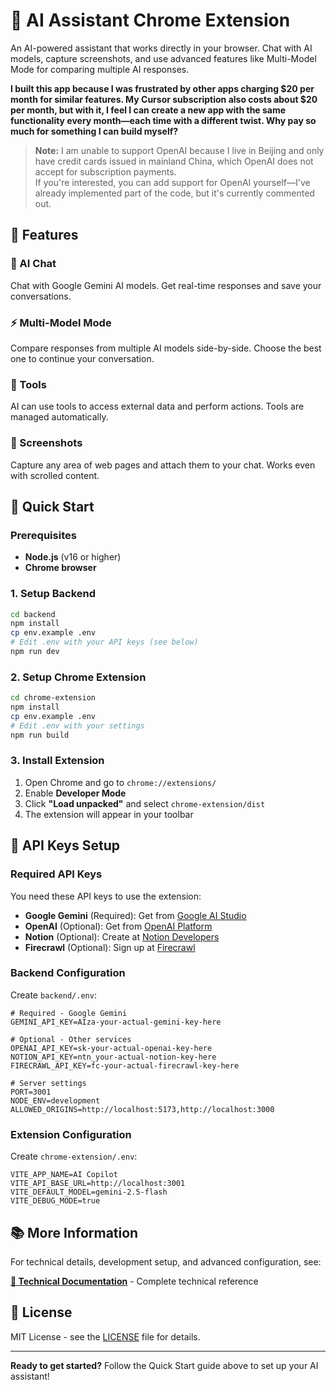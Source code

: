 # 🚀 AI Assistant Chrome Extension

An AI-powered assistant that works directly in your browser. Chat with AI models, capture screenshots, and use advanced features like Multi-Model Mode for comparing multiple AI responses.

**I built this app because I was frustrated by other apps charging $20 per month for similar features. My Cursor subscription also costs about $20 per month, but with it, I feel I can create a new app with the same functionality every month—each time with a different twist. Why pay so much for something I can build myself?**

> **Note:** I am unable to support OpenAI because I live in Beijing and only have credit cards issued in mainland China, which OpenAI does not accept for subscription payments.  
> If you're interested, you can add support for OpenAI yourself—I've already implemented part of the code, but it's currently commented out.

## 🌟 Features

### 🤖 AI Chat
Chat with Google Gemini AI models. Get real-time responses and save your conversations.

### ⚡ Multi-Model Mode
Compare responses from multiple AI models side-by-side. Choose the best one to continue your conversation.

### 🔧 Tools
AI can use tools to access external data and perform actions. Tools are managed automatically.

### 📸 Screenshots
Capture any area of web pages and attach them to your chat. Works even with scrolled content.

## 🚀 Quick Start

### Prerequisites
- **Node.js** (v16 or higher)
- **Chrome browser**

### 1. Setup Backend

```bash
cd backend
npm install
cp env.example .env
# Edit .env with your API keys (see below)
npm run dev
```

### 2. Setup Chrome Extension

```bash
cd chrome-extension
npm install
cp env.example .env
# Edit .env with your settings
npm run build
```

### 3. Install Extension

1. Open Chrome and go to `chrome://extensions/`
2. Enable **Developer Mode**
3. Click **"Load unpacked"** and select `chrome-extension/dist`
4. The extension will appear in your toolbar

## 🔑 API Keys Setup

### Required API Keys

You need these API keys to use the extension:

- **Google Gemini** (Required): Get from [Google AI Studio](https://aistudio.google.com/app/apikey)
- **OpenAI** (Optional): Get from [OpenAI Platform](https://platform.openai.com/api-keys)
- **Notion** (Optional): Create at [Notion Developers](https://developers.notion.com/)
- **Firecrawl** (Optional): Sign up at [Firecrawl](https://firecrawl.dev/)

### Backend Configuration

Create `backend/.env`:

```env
# Required - Google Gemini
GEMINI_API_KEY=AIza-your-actual-gemini-key-here

# Optional - Other services
OPENAI_API_KEY=sk-your-actual-openai-key-here
NOTION_API_KEY=ntn_your-actual-notion-key-here
FIRECRAWL_API_KEY=fc-your-actual-firecrawl-key-here

# Server settings
PORT=3001
NODE_ENV=development
ALLOWED_ORIGINS=http://localhost:5173,http://localhost:3000
```

### Extension Configuration

Create `chrome-extension/.env`:

```env
VITE_APP_NAME=AI Copilot
VITE_API_BASE_URL=http://localhost:3001
VITE_DEFAULT_MODEL=gemini-2.5-flash
VITE_DEBUG_MODE=true
```

## 📚 More Information

For technical details, development setup, and advanced configuration, see:

**[📖 Technical Documentation](./docs/TECHNICAL.md)** - Complete technical reference

## 📄 License

MIT License - see the [LICENSE](./LICENSE) file for details.

---

**Ready to get started?** Follow the Quick Start guide above to set up your AI assistant!
